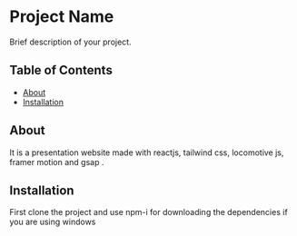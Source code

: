 # Project Name

Brief description of your project.

## Table of Contents
- [About](#about)
- [Installation](#installation)






## About
It is a presentation website made with reactjs, tailwind css, locomotive js, framer motion and gsap .

## Installation
First clone the project and use npm-i for downloading the dependencies if you are using windows
